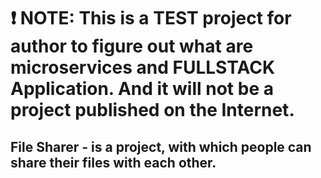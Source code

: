 # ❗️ NOTE: This is a TEST project for author to figure out what are microservices and FULLSTACK Application. And it will not be a project published on the Internet.

## File Sharer - is a project, with which people can share their files with each other.
